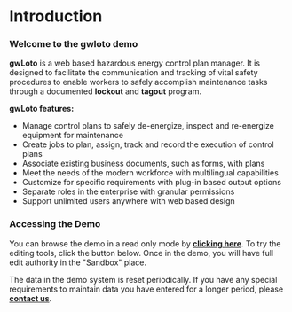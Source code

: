 # Introduction

### **Welcome to the gwloto demo**

**gwLoto** is a web based hazardous energy control plan manager. It is designed to facilitate the communication and tracking of vital safety procedures to enable workers to safely accomplish maintenance tasks through a documented **lockout** and **tagout** program.

**gwLoto features:**

* Manage control plans to safely de-energize, inspect and re-energize equipment for maintenance
* Create jobs to plan, assign, track and record the execution of control plans
* Associate existing business documents, such as forms, with plans
* Meet the needs of the modern workforce with multilingual capabilities
* Customize for specific requirements with plug-in based output options
* Separate roles in the enterprise with granular permissions
* Support unlimited users anywhere with web based design

### **Accessing the Demo**

You can browse the demo in a read only mode by [**clicking here**](http://gwloto.geekwright.com/modules/gwloto/). To try the editing tools, click the button below. Once in the demo, you will have full edit authority in the "Sandbox" place.

The data in the demo system is reset periodically. If you have any special requirements to maintain data you have entered for a longer period, please [**contact us**](http://gwloto.geekwright.com/modules/contact/). 

